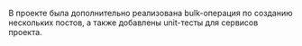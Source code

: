 В проекте была дополнительно реализована bulk-операция по созданию нескольких постов, а также добавлены unit-тесты для сервисов проекта.
